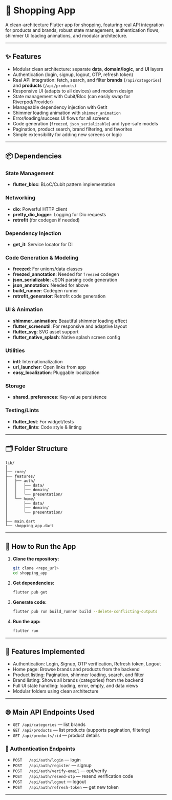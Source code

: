 # 🛒 Shopping App

A clean-architecture Flutter app for shopping, featuring real API integration for products and brands, robust state management, authentication flows, shimmer UI loading animations, and modular architecture.

---

## ✨ Features
- Modular clean architecture: separate **data**, **domain/logic**, and **UI** layers
- Authentication (login, signup, logout, OTP, refresh token)
- Real API integration: fetch, search, and filter **brands** (`/api/categories`) and **products** (`/api/products`)
- Responsive UI (adapts to all devices) and modern design
- State management with Cubit/Bloc (can easily swap for Riverpod/Provider)
- Manageable dependency injection with GetIt
- Shimmer loading animation with `shimmer_animation`
- Error/loading/success UI flows for all screens
- Code generation (`freezed`, `json_serializable`) and type-safe models
- Pagination, product search, brand filtering, and favorites
- Simple extensibility for adding new screens or logic

---

## 📦 Dependencies

### State Management
- **flutter_bloc**: BLoC/Cubit pattern implementation

### Networking
- **dio**: Powerful HTTP client
- **pretty_dio_logger**: Logging for Dio requests
- **retrofit** (for codegen if needed)

### Dependency Injection
- **get_it**: Service locator for DI

### Code Generation & Modeling
- **freezed**: For unions/data classes
- **freezed_annotation**: Needed for `freezed` codegen
- **json_serializable**: JSON parsing code generation
- **json_annotation**: Needed for above
- **build_runner**: Codegen runner
- **retrofit_generator**: Retrofit code generation

### UI & Animation
- **shimmer_animation**: Beautiful shimmer loading effect
- **flutter_screenutil**: For responsive and adaptive layout
- **flutter_svg**: SVG asset support
- **flutter_native_splash**: Native splash screen config

### Utilities
- **intl**: Internationalization
- **url_launcher**: Open links from app
- **easy_localization**: Pluggable localization

### Storage
- **shared_preferences**: Key-value persistence

### Testing/Lints
- **flutter_test**: For widget/tests
- **flutter_lints**: Code style & linting

---

## 🗂️ Folder Structure

```
lib/
│
├── core/
├── features/
│   ├── auth/
│   │   ├── data/
│   │   ├── domain/
│   │   └── presentation/
│   └── home/
│       ├── data/
│       ├── domain/
│       └── presentation/
│
├── main.dart
└── shopping_app.dart
```

---

## 🚀 How to Run the App
1. **Clone the repository:**
   ```bash
   git clone <repo_url>
   cd shopping_app
   ```
2. **Get dependencies:**
   ```bash
   flutter pub get
   ```
3. **Generate code:**
   ```bash
   flutter pub run build_runner build --delete-conflicting-outputs
   ```
4. **Run the app:**
   ```bash
   flutter run
   ```

---

## 🌟 Features Implemented
- Authentication: Login, Signup, OTP verification, Refresh token, Logout
- Home page: Browse brands and products from the backend
- Product listing: Pagination, shimmer loading, search, and filter
- Brand listing: Shows all brands (categories) from the backend
- Full UI state handling: loading, error, empty, and data views
- Modular folders using clean architecture

---

## 🌐 Main API Endpoints Used
- `GET /api/categories` — list brands
- `GET /api/products` — list products (supports pagination, filtering)
- `GET /api/products/:id` — product details

### 🔑 Authentication Endpoints
- `POST   /api/auth/login` — login
- `POST   /api/auth/register` — signup
- `POST   /api/auth/verify-email` — opt/verify
- `POST   /api/auth/resend-otp` — resend verification code
- `POST   /api/auth/logout` — logout
- `POST   /api/auth/refresh-token` — get new token

---
